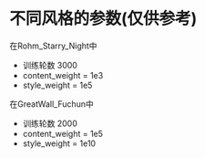 # 不同风格的参数(仅供参考)
在Rohm_Starry_Night中  
- 训练轮数 3000
- content_weight = 1e3
- style_weight = 1e5

在GreatWall_Fuchun中
- 训练轮数 2000
- content_weight = 1e5
- style_weight = 1e10
